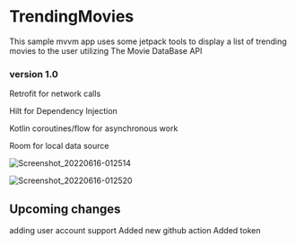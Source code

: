 # TrendingMovies
This sample mvvm app uses some jetpack tools to display a list of trending movies to the user utilizing The Movie DataBase API

### version 1.0

Retrofit for network calls

Hilt for Dependency Injection

Kotlin coroutines/flow for asynchronous work

Room for local data source

![Screenshot_20220616-012514](https://user-images.githubusercontent.com/25406786/174005976-61525259-adcf-4142-b35f-0b2f7bdca0a8.png)

![Screenshot_20220616-012520](https://user-images.githubusercontent.com/25406786/174006323-9100dca3-508c-4e28-b558-2e51c200d69a.png)



## Upcoming changes
adding user account support
Added new github action
Added token
